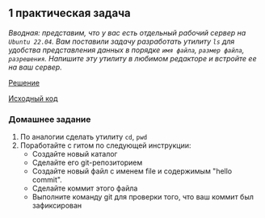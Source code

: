 ## 1 практическая задача

_Вводная: представим, что у вас есть отдельный рабочий сервер на `Ubuntu 22.04`. Вам поставили задачу разработать утилиту `ls` для удобства представления
данных в порядке `имя файла`, `размер файла`, `разрешения`. Напишите эту утилиту в любимом редакторе и встройте ее на ваш сервер._

[Решение](https://github.com/exzvor/freedevopsworkspace/blob/main/devops_grades/elementary_grade/take_1/description.md)

[Исходный код](https://github.com/exzvor/freedevopsworkspace/blob/main/devops_grades/elementary_grade/take_1/main.go)

### Домашнее задание
1) По аналогии сделать утилиту `cd`, `pwd`
2) Поработайте с гитом по следующей инструкции:
    -  Создайте новый каталог
    -  Сделайте его git-репозиторием
    -  Создайте новый файл с именем file и содержимым "hello commit".
    -  Сделайте коммит этого файла
    -  Выполните команду git для проверки того, что ваш коммит был зафиксирован